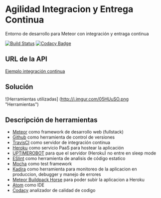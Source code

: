 # Agilidad Integracion y Entrega Continua
Entorno de desarrollo para Meteor con integración y entraga continua

[![Build Status](https://travis-ci.org/usersxm/entornoCI-Travis-Meteor.svg?branch=master)](https://travis-ci.org/usersxm/entornoCI-Travis-Meteor) [![Codacy Badge](https://api.codacy.com/project/badge/Grade/e2ce8cac52af4fcbb9bc770971ea9bca)](https://www.codacy.com/app/usersxm10/entornoCI-Travis-Meteor?utm_source=github.com&amp;utm_medium=referral&amp;utm_content=usersxm/entornoCI-Travis-Meteor&amp;utm_campaign=Badge_Grade)

## URL de la API
[Ejemplo integración continua][apic]

## Solución

![Herramientas utilizadas] (http://i.imgur.com/05HUuSO.png "Herramientas")

## Descripción de herramientas

- [Meteor][mtr] como framework de desarrollo web (fullstack)
- [Github][ghb] como herramienta de control de versiones
- [TravisCI][tci] como servidor de integración continua
- [Heroku][hku] como servicio PaaS para hostear la aplicación
- [UPTIMEROBOT][utr] para que el servidor (Heroku) no entre en sleep mode
- [ESlint][esl] como herramienta de analisis de código estatico
- [Mocha][moc] como test framework
- [Kadira][kad] como herramienta para monitoreo de la aplicacion en produccion, debugger y manejo de errores
- [Meteor Buildpack Horse][hbp] para poder subir la aplicacion a Heroku
- [Atom][atm] como IDE
- [Codacy][cdy] analizador de calidad de codigo

[utr]: https://www.uptimerobot.com
[ghb]: https://www.github.com
[tci]: https://www.travis-ci.com
[esl]: http://eslint.org/
[hku]: https://www.heroku.com
[mtr]: https://www.meteor.com
[moc]: https://mochajs.org
[kad]: https://kadira.io
[hbp]: https://github.com/AdmitHub/meteor-buildpack-horse
[atm]: https://atom.io
[cdy]: https://www.codacy.com
[apic]: http://agilidad-travisci.herokuapp.com
